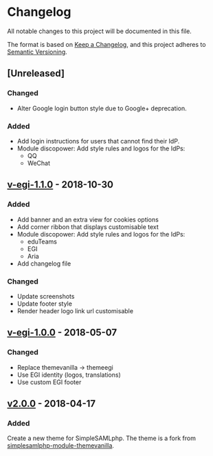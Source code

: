 # Changelog
All notable changes to this project will be documented in this file.

The format is based on [Keep a Changelog](https://keepachangelog.com/en/1.0.0/),
and this project adheres to [Semantic Versioning](https://semver.org/spec/v2.0.0.html).


## [Unreleased]

### Changed
- Alter Google login button style due to Google+ deprecation.

### Added
- Add login instructions for users that cannot find their IdP.
- Module discopower: Add style rules and logos for the IdPs:
  - QQ
  - WeChat

## [v-egi-1.1.0](https://github.com/EGI-Foundation/simplesamlphp-module-themeegi/compare/v-egi-1.0.0...v-egi-1.1.0) - 2018-10-30

### Added
- Add banner and an extra view for cookies options
- Add corner ribbon that displays customisable text
- Module discopower: Add style rules and logos for the IdPs:
  - eduTeams
  - EGI
  - Aria
- Add changelog file

### Changed
- Update screenshots
- Update footer style
- Render header logo link url customisable

## [v-egi-1.0.0](https://github.com/EGI-Foundation/simplesamlphp-module-themeegi/compare/v2.0.0...v-egi-1.0.0) - 2018-05-07

### Changed
- Replace themevanilla -> themeegi
- Use EGI identity (logos, translations)
- Use custom EGI footer

## [v2.0.0](https://github.com/EGI-Foundation/simplesamlphp-module-themeegi/commits/v2.0.0) - 2018-04-17

### Added
Create a new theme for SimpleSAMLphp. The theme is a fork from [simplesamlphp-module-themevanilla](https://github.com/rciam/simplesamlphp-module-themevanilla).

